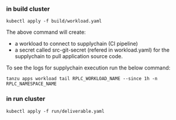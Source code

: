 
### in build cluster

```
kubectl apply -f build/workload.yaml
```

The above command will create:
- a workload to connect to supplychain (CI pipeline)
- a secret called src-git-secret (refered in workload.yaml) for the supplychain to pull application source code.

To see the logs for supplychain execution run the below command:

```
tanzu apps workload tail RPLC_WORKLOAD_NAME --since 1h -n RPLC_NAMESPACE_NAME
```

### in run cluster

```
kubectl apply -f run/deliverable.yaml
```
